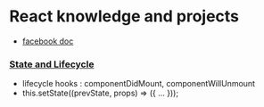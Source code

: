 # React knowledge and projects

- [facebook doc](https://facebook.github.io/react/docs/hello-world.html)

### [State and Lifecycle](https://facebook.github.io/react/docs/state-and-lifecycle.html)
- lifecycle hooks : componentDidMount, componentWillUnmount
- this.setState((prevState, props) => ({ ... }));
